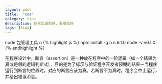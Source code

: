 ```yaml
---
layout: post
title:  "Koa"
category: tips
description: 胡言乱语而已，看看就好
tags: [tips]
---
```


node 包管理工具 n
{% highlight js %}
npm install -g n
n 6.1.0
node -v
v6.1.0
{% endhighlight %}

在程序设计中，断言（assertion）是一种放在程序中的一阶逻辑（如一个结果为真或是假的逻辑判断式），目的是为了标示与验证程序开发者预期的结果－当程序运行到断言的位置时，对应的断言应该为真。若断言不为真时，程序会中止运行，并给出错误消息。

